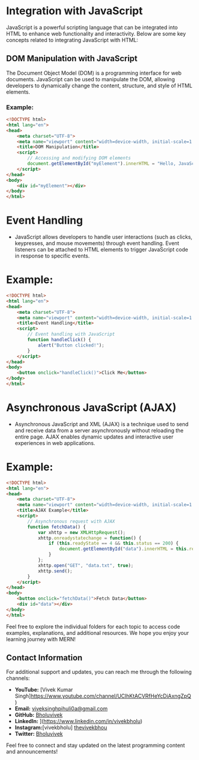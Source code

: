 # Integration with JavaScript

JavaScript is a powerful scripting language that can be integrated into HTML to enhance web functionality and interactivity. Below are some key concepts related to integrating JavaScript with HTML:

## DOM Manipulation with JavaScript

The Document Object Model (DOM) is a programming interface for web documents. JavaScript can be used to manipulate the DOM, allowing developers to dynamically change the content, structure, and style of HTML elements.

### Example:
```html
<!DOCTYPE html>
<html lang="en">
<head>
    <meta charset="UTF-8">
    <meta name="viewport" content="width=device-width, initial-scale=1.0">
    <title>DOM Manipulation</title>
    <script>
        // Accessing and modifying DOM elements
        document.getElementById("myElement").innerHTML = "Hello, JavaScript!";
    </script>
</head>
<body>
    <div id="myElement"></div>
</body>
</html>
```
# Event Handling
- JavaScript allows developers to handle user interactions (such as clicks, keypresses, and mouse movements) through event handling. Event listeners can be attached to HTML elements to trigger JavaScript code in response to specific events.

# Example:

```html
<!DOCTYPE html>
<html lang="en">
<head>
    <meta charset="UTF-8">
    <meta name="viewport" content="width=device-width, initial-scale=1.0">
    <title>Event Handling</title>
    <script>
        // Event handling with JavaScript
        function handleClick() {
            alert("Button clicked!");
        }
    </script>
</head>
<body>
    <button onclick="handleClick()">Click Me</button>
</body>
</html>
```

# Asynchronous JavaScript (AJAX)
- Asynchronous JavaScript and XML (AJAX) is a technique used to send and receive data from a server asynchronously without reloading the entire page. AJAX enables dynamic updates and interactive user experiences in web applications.

# Example:
```html
<!DOCTYPE html>
<html lang="en">
<head>
    <meta charset="UTF-8">
    <meta name="viewport" content="width=device-width, initial-scale=1.0">
    <title>AJAX Example</title>
    <script>
        // Asynchronous request with AJAX
        function fetchData() {
            var xhttp = new XMLHttpRequest();
            xhttp.onreadystatechange = function() {
                if (this.readyState == 4 && this.status == 200) {
                    document.getElementById("data").innerHTML = this.responseText;
                }
            };
            xhttp.open("GET", "data.txt", true);
            xhttp.send();
        }
    </script>
</head>
<body>
    <button onclick="fetchData()">Fetch Data</button>
    <div id="data"></div>
</body>
</html>
```
Feel free to explore the individual folders for each topic to access code examples, explanations, and additional resources. We hope you enjoy your learning journey with MERN!

## Contact Information

For additional support and updates, you can reach me through the following channels:

- **YouTube:** [Vivek Kumar Singh]https://www.youtube.com/channel/UClhKtACVRfHeYcDiAxngZpQ)
- **Email:** viveksinghpihuli0a@gmail.com
- **GitHub:** [Bholuvivek](https://github.com/Bholuvivek)
- **LinkedIn:** ](https://www.linkedin.com/in/vivekbholu)
- **Instagram:**[vivekbholu] [thevivekbhou](https://www.instagram.com/thevivekbholu)
- **Twitter:** [Bholuvivek](https://twitter.com/Bholuvivek)

Feel free to connect and stay updated on the latest programming content and announcements!
